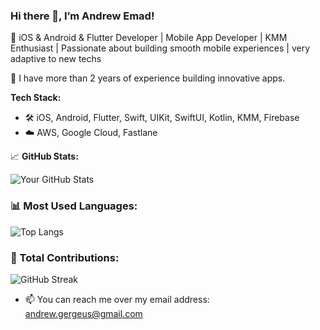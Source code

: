 ### Hi there 👋, I’m Andrew Emad!
🚀 iOS & Android & Flutter Developer | Mobile App Developer | KMM Enthusiast | Passionate about building smooth mobile experiences | very adaptive to new techs

🚀 I have more than 2 years of experience building innovative apps.

**Tech Stack:**
- 🛠️ iOS, Android, Flutter, Swift, UIKit, SwiftUI, Kotlin, KMM, Firebase
- ☁️ AWS, Google Cloud, Fastlane

📈 **GitHub Stats:**

![Your GitHub Stats](https://github-readme-stats.vercel.app/api?username=AndrewEmad98&show_icons=true&count_private=true&theme=dark)

### 📊 Most Used Languages:

![Top Langs](https://github-readme-stats.vercel.app/api/top-langs/?username=AndrewEmad98&count_private=true&layout=compact&theme=radical)

### 💪 Total Contributions:

![GitHub Streak](https://streak-stats.demolab.com/?user=AndrewEmad98&theme=dark)

- 📫 You can reach me over my email address: andrew.gergeus@gmail.com
<!---
AndrewEmad98/AndrewEmad98 is a ✨ special ✨ repository because its `README.md` (this file) appears on your GitHub profile.
You can click the Preview link to take a look at your changes.
--->
